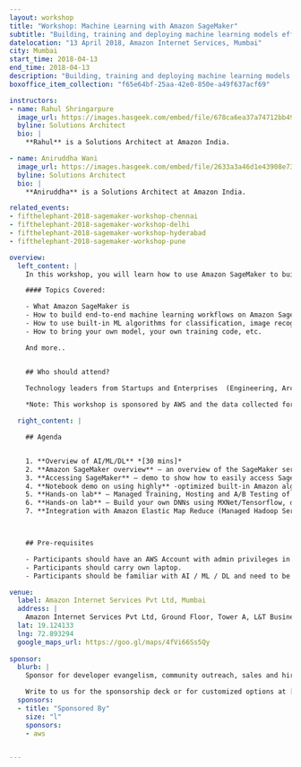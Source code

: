 ```yaml
---
layout: workshop
title: "Workshop: Machine Learning with Amazon SageMaker"
subtitle: "Building, training and deploying machine learning models efficiently and at scale"
datelocation: "13 April 2018, Amazon Internet Services, Mumbai"
city: Mumbai
start_time: 2018-04-13
end_time: 2018-04-13
description: "Building, training and deploying machine learning models efficiently and at scale"
boxoffice_item_collection: "f65e64bf-25aa-42e0-850e-a49f637acf69"

instructors:
- name: Rahul Shringarpure
  image_url: https://images.hasgeek.com/embed/file/678ca6ea37a74712bb492a21e58fc41e
  byline: Solutions Architect
  bio: |
    **Rahul** is a Solutions Architect at Amazon India.

- name: Aniruddha Wani
  image_url: https://images.hasgeek.com/embed/file/2633a3a46d1e43908e73c10b51eb314e
  byline: Solutions Architect
  bio: |
    **Aniruddha** is a Solutions Architect at Amazon India.

related_events:
- fifthelephant-2018-sagemaker-workshop-chennai
- fifthelephant-2018-sagemaker-workshop-delhi
- fifthelephant-2018-sagemaker-workshop-hyderabad
- fifthelephant-2018-sagemaker-workshop-pune

overview:
  left_content: |
    In this workshop, you will learn how to use Amazon SageMaker to build, train and host machine learning models. Going through a number of Jupyter notebooks, you will first learn how to use built-in algorithms to perform complex tasks like image classification or clustering. Then, trainers will teach you how you can bring your own Tensorflow or Apache MXNet script to train deep learning models. Finally, you will deploy your models to SageMaker-managed infrastructure and use them to predict new samples.

    #### Topics Covered:

    - What Amazon SageMaker is
    - How to build end-to-end machine learning workflows on Amazon SageMaker
    - How to use built-in ML algorithms for classification, image recognition, etc.
    - How to bring your own model, your own training code, etc.

    And more..


    ## Who should attend?
    
    Technology leaders from Startups and Enterprises  (Engineering, Architecture, Product, Development) who are interested in expanding your knowledge on Artificial Intelligence, Machine Learning, and how it can be applied to your business. 

    *Note: This workshop is sponsored by AWS and the data collected for this workshop will be shared with them.*

  right_content: |

    ## Agenda


    1. **Overview of AI/ML/DL** *[30 mins]*
    2. **Amazon SageMaker overview** – an overview of the SageMaker service, best use cases, main features including AWS security concepts of IAM, VPC, KMS. *[ 45 mins.]*
    3. **Accessing SageMaker** – demo to show how to easily access SageMaker service [Duration: 15 mins.]
    4. **Notebook demo on using highly** -optimized built-in Amazon algorithms [Duration: 30 mins.]
    5. **Hands-on lab** – Managed Training, Hosting and A/B Testing of Amazon built-in algorithm – Amazon linear learner algorithm / parallel training using SageMaker Estimators / SageMaker Python SDK [Duration: 45 mins.]
    6. **Hands-on lab** – Build your own DNNs using MXNet/Tensorflow, distributed training on GPUs and serving using SageMaker [Duration: 1 hr. 15 mins.]
    7. **Integration with Amazon Elastic Map Reduce (Managed Hadoop Service)** - Amazon SageMaker notebooks backed by Spark in Amazon EMR [Duration: 1 hr.]



    ## Pre-requisites

    - Participants should have an AWS Account with admin privileges in IAM and EC2 limit for P2 instances increased to 2 in AWS Region North Virginia (us-east-1). Check out [this](https://docs.aws.amazon.com/AWSEC2/latest/UserGuide/ec2-resource-limits.html) doc to know more about how to increase EC2 limits. All participants will be provided AWS Credits for the workshop
    - Participants should carry own laptop.
    - Participants should be familiar with AI / ML / DL and need to be hands-on practitioners.

venue:
  label: Amazon Internet Services Pvt Ltd, Mumbai
  address: |
    Amazon Internet Services Pvt Ltd, Ground Floor, Tower A, L&T Business Park, Gate #5, Saki Vihar Road, Mumbai - 400072.
  lat: 19.124133
  lng: 72.893294
  google_maps_url: https://goo.gl/maps/4fVi66Ss5Qy
  
sponsor:
  blurb: |
    Sponsor for developer evangelism, community outreach, sales and hiring.

    Write to us for the sponsorship deck or for customized options at [info@hasgeek.com](mailto:info@hasgeek.com)
  sponsors:
  - title: "Sponsored By"
    size: "l"
    sponsors:
    - aws     


---
```

